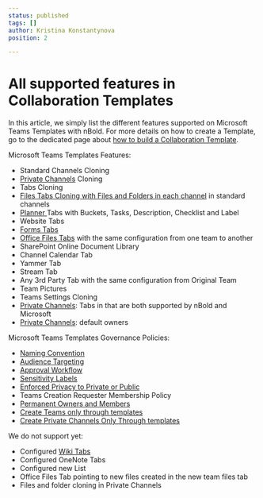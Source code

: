 ```yaml
---
status: published
tags: []
author: Kristina Konstantynova
position: 2

---
```

# All supported features in Collaboration Templates

In this article, we simply list the different features supported on Microsoft Teams Templates with nBold. For more details on how to create a Template, go to the dedicated page about [how to build a Collaboration Template](/collaboration-templates/create-a-new-collaboration-template.md).

Microsoft Teams Templates Features:

* Standard Channels Cloning
* [Private Channels](https://docs.nbold.co/collaboration-templates/private-channels.html) Cloning
* Tabs Cloning
* [Files Tabs Cloning with Files and Folders in each channel](/collaboration-templates/files-and-folders.md) in standard channels
* [Planner ](https://docs.nbold.co/collaboration-templates/microsoft-planner.html)Tabs with Buckets, Tasks, Description, Checklist and Label
* Website Tabs
* [Forms Tabs](/collaboration-templates/microsoft-forms.md)
* [Office Files Tabs](/collaboration-templates/office-and-pdf-documents.md) with the same configuration from one team to another
* SharePoint Online Document Library
* Channel Calendar Tab
* Yammer Tab
* Stream Tab
* Any 3rd Party Tab with the same configuration from Original Team
* Team Pictures
* Teams Settings Cloning
* [Private Channels](/collaboration-templates/private-channels.md): Tabs in that are both supported by nBold and Microsoft
* [Private Channels](/collaboration-templates/private-channels.md): default owners

Microsoft Teams Templates Governance Policies:

* [Naming Convention](/governance-policies/naming-conventions.md)
* [Audience Targeting](/governance-policies/audience-targeting.md)
* [Approval Workflow](/governance-policies/approval.md)
* [Sensitivity Labels](/governance-policies/sensitivity-labels.md)
* [Enforced Privacy to Private or Public](/governance-policies/security-policy.md)
* Teams Creation Requester Membership Policy
* [Permanent Owners and Members](/governance-policies/permanent-owners-and-members-policy.md)
* [Create Teams only through templates ](/collaboration-templates/create-teams-only-through-microsoft-teams-templates-by-nbold.md)
* [Create Private Channels Only Through templates ](/governance-policies/serve-private-channels.md)

We do not support yet:

* Configured [Wiki Tabs](/collaboration-templates/wiki-tabs.md)
* Configured OneNote Tabs
* Configured new List
* Office Files Tab pointing to new files created in the new team files tab
* Files and folder cloning in Private Channels